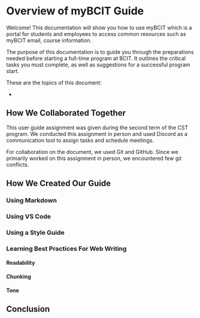 # Overview of myBCIT Guide
Welcome! This documentation will show you how to use myBCIT which is a portal for students and employees to access common resources such as myBCIT email, course information.


The purpose of this documentation is to guide you through the preparations needed before starting a full-time program at BCIT. It outlines the critical tasks you must complete, as well as suggestions for a successful program start.

These are the topics of this document:

- 


## How We Collaborated Together
This user guide assignment was given during the second term of the CST program. We conducted this assignment in person and used Discord as a communication tool to assign tasks and schedule meetings.

For collaboration on the document, we used Git and GitHub. Since we primarily worked on this assignment in person, we encountered few git conflicts.

## How We Created Our Guide
### Using Markdown
### Using VS Code
### Using a Style Guide
### Learning Best Practices For Web Writing
#### Readability
#### Chunking
#### Tone
## Conclusion
